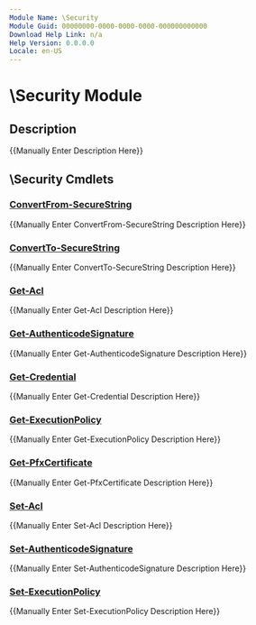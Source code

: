 ```yaml
---
Module Name: \Security
Module Guid: 00000000-0000-0000-0000-000000000000
Download Help Link: n/a
Help Version: 0.0.0.0
Locale: en-US
---
```


# \Security Module
## Description
{{Manually Enter Description Here}}

## \Security Cmdlets
### [ConvertFrom-SecureString](ConvertFrom-SecureString.md)
{{Manually Enter ConvertFrom-SecureString Description Here}}

### [ConvertTo-SecureString](ConvertTo-SecureString.md)
{{Manually Enter ConvertTo-SecureString Description Here}}

### [Get-Acl](Get-Acl.md)
{{Manually Enter Get-Acl Description Here}}

### [Get-AuthenticodeSignature](Get-AuthenticodeSignature.md)
{{Manually Enter Get-AuthenticodeSignature Description Here}}

### [Get-Credential](Get-Credential.md)
{{Manually Enter Get-Credential Description Here}}

### [Get-ExecutionPolicy](Get-ExecutionPolicy.md)
{{Manually Enter Get-ExecutionPolicy Description Here}}

### [Get-PfxCertificate](Get-PfxCertificate.md)
{{Manually Enter Get-PfxCertificate Description Here}}

### [Set-Acl](Set-Acl.md)
{{Manually Enter Set-Acl Description Here}}

### [Set-AuthenticodeSignature](Set-AuthenticodeSignature.md)
{{Manually Enter Set-AuthenticodeSignature Description Here}}

### [Set-ExecutionPolicy](Set-ExecutionPolicy.md)
{{Manually Enter Set-ExecutionPolicy Description Here}}

